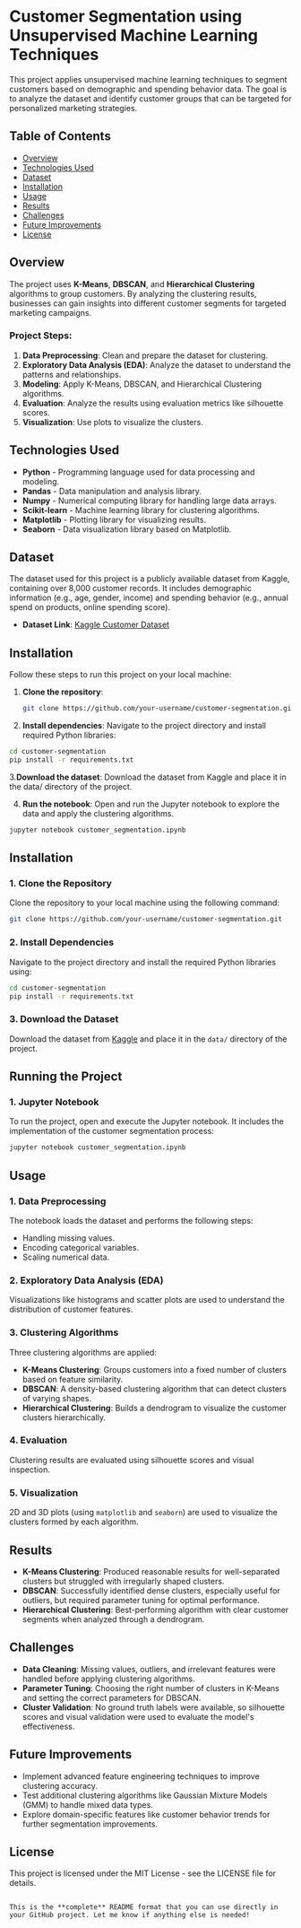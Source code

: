 # Customer Segmentation using Unsupervised Machine Learning Techniques

This project applies unsupervised machine learning techniques to segment customers based on demographic and spending behavior data. The goal is to analyze the dataset and identify customer groups that can be targeted for personalized marketing strategies.

## Table of Contents
- [Overview](#overview)
- [Technologies Used](#technologies-used)
- [Dataset](#dataset)
- [Installation](#installation)
- [Usage](#usage)
- [Results](#results)
- [Challenges](#challenges)
- [Future Improvements](#future-improvements)
- [License](#license)

## Overview
The project uses **K-Means**, **DBSCAN**, and **Hierarchical Clustering** algorithms to group customers. By analyzing the clustering results, businesses can gain insights into different customer segments for targeted marketing campaigns.

### Project Steps:
1. **Data Preprocessing**: Clean and prepare the dataset for clustering.
2. **Exploratory Data Analysis (EDA)**: Analyze the dataset to understand the patterns and relationships.
3. **Modeling**: Apply K-Means, DBSCAN, and Hierarchical Clustering algorithms.
4. **Evaluation**: Analyze the results using evaluation metrics like silhouette scores.
5. **Visualization**: Use plots to visualize the clusters.

## Technologies Used
- **Python** - Programming language used for data processing and modeling.
- **Pandas** - Data manipulation and analysis library.
- **Numpy** - Numerical computing library for handling large data arrays.
- **Scikit-learn** - Machine learning library for clustering algorithms.
- **Matplotlib** - Plotting library for visualizing results.
- **Seaborn** - Data visualization library based on Matplotlib.

## Dataset
The dataset used for this project is a publicly available dataset from Kaggle, containing over 8,000 customer records. It includes demographic information (e.g., age, gender, income) and spending behavior (e.g., annual spend on products, online spending score).

- **Dataset Link**: [Kaggle Customer Dataset](https://www.kaggle.com/datasets)

## Installation

Follow these steps to run this project on your local machine:

1. **Clone the repository**:
   ```bash
   git clone https://github.com/your-username/customer-segmentation.git
   
2. **Install dependencies**:
Navigate to the project directory and install required Python libraries:
```bash
cd customer-segmentation
pip install -r requirements.txt
```

3.**Download the dataset**:
Download the dataset from Kaggle and place it in the data/ directory of the project.

4. **Run the notebook**:
Open and run the Jupyter notebook to explore the data and apply the clustering algorithms.
```bash
jupyter notebook customer_segmentation.ipynb
```

## Installation

### 1. Clone the Repository
Clone the repository to your local machine using the following command:

```bash
git clone https://github.com/your-username/customer-segmentation.git
````

### 2. Install Dependencies

Navigate to the project directory and install the required Python libraries using:

```bash
cd customer-segmentation
pip install -r requirements.txt
```

### 3. Download the Dataset

Download the dataset from [Kaggle](https://www.kaggle.com/) and place it in the `data/` directory of the project.

## Running the Project

### 1. Jupyter Notebook

To run the project, open and execute the Jupyter notebook. It includes the implementation of the customer segmentation process:

```bash
jupyter notebook customer_segmentation.ipynb
```

## Usage

### 1. Data Preprocessing

The notebook loads the dataset and performs the following steps:

* Handling missing values.
* Encoding categorical variables.
* Scaling numerical data.

### 2. Exploratory Data Analysis (EDA)

Visualizations like histograms and scatter plots are used to understand the distribution of customer features.

### 3. Clustering Algorithms

Three clustering algorithms are applied:

* **K-Means Clustering**: Groups customers into a fixed number of clusters based on feature similarity.
* **DBSCAN**: A density-based clustering algorithm that can detect clusters of varying shapes.
* **Hierarchical Clustering**: Builds a dendrogram to visualize the customer clusters hierarchically.

### 4. Evaluation

Clustering results are evaluated using silhouette scores and visual inspection.

### 5. Visualization

2D and 3D plots (using `matplotlib` and `seaborn`) are used to visualize the clusters formed by each algorithm.

## Results

* **K-Means Clustering**: Produced reasonable results for well-separated clusters but struggled with irregularly shaped clusters.
* **DBSCAN**: Successfully identified dense clusters, especially useful for outliers, but required parameter tuning for optimal performance.
* **Hierarchical Clustering**: Best-performing algorithm with clear customer segments when analyzed through a dendrogram.

## Challenges

* **Data Cleaning**: Missing values, outliers, and irrelevant features were handled before applying clustering algorithms.
* **Parameter Tuning**: Choosing the right number of clusters in K-Means and setting the correct parameters for DBSCAN.
* **Cluster Validation**: No ground truth labels were available, so silhouette scores and visual validation were used to evaluate the model's effectiveness.

## Future Improvements

* Implement advanced feature engineering techniques to improve clustering accuracy.
* Test additional clustering algorithms like Gaussian Mixture Models (GMM) to handle mixed data types.
* Explore domain-specific features like customer behavior trends for further segmentation improvements.

## License

This project is licensed under the MIT License - see the LICENSE file for details.

```

This is the **complete** README format that you can use directly in your GitHub project. Let me know if anything else is needed!
```

